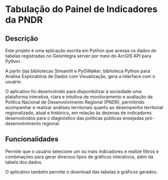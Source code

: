 # Tabulação do Painel de Indicadores da PNDR

## Descrição

Este projeto é uma aplicação escrita em Python que acessa os dados de tabelas registradas no Geointegra server por meio do ArcGIS API para Python. 

A partir das bibliotecas Streamlit e PyGWalker,  biblioteca Python para Análise Exploratória de Dados com Visualização, gera a interface com o usuário.

O aplicativo foi desenvolvido para disponibilizar à sociedade uma plataforma interativa, clara e intuitiva de monitoramento e avaliação da Política Nacional de Desenvolvimento Regional (PNDR), permitindo acompanhar e realizar análises territoriais quanto ao desempenho territorial regionalizado, atual e histórico, em relação às dezenas de indicadores desenvolvidos para o diagnóstico das políticas públicas ensejadas pró-desenvolvimento regional.

## Funcionalidades

Permite que o usuário selecione um ou mais indicadores e realize filtros e combinações para gerar diversos tipos de gráficos interativos, além da tabela dos dados. 

O aplicativo também permite o download das tabelas e gráficos gerados.
